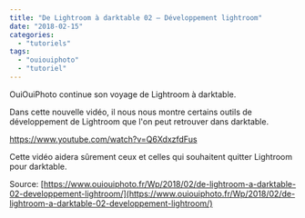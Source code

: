 ```yaml
---
title: "De Lightroom à darktable 02 – Développement lightroom"
date: "2018-02-15"
categories: 
  - "tutoriels"
tags: 
  - "ouiouiphoto"
  - "tutoriel"
---
```


OuiOuiPhoto continue son voyage de Lightroom à darktable.

Dans cette nouvelle vidéo, il nous nous montre certains outils de développement de Lightroom que l'on peut retrouver dans darktable.

https://www.youtube.com/watch?v=Q6XdxzfdFus

Cette vidéo aidera sûrement ceux et celles qui souhaitent quitter Lightroom pour darktable.

Source: [https://www.ouiouiphoto.fr/Wp/2018/02/de-lightroom-a-darktable-02-developpement-lightroom/](https://www.ouiouiphoto.fr/Wp/2018/02/de-lightroom-a-darktable-02-developpement-lightroom/)
